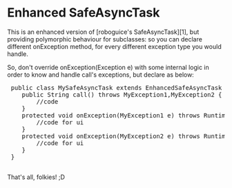 # Enhanced SafeAsyncTask
This is an enhanced version of [roboguice's SafeAsyncTask][1], 
 but providing polymorphic behaviour for subclasses: so you can 
 declare different onException method, for every different exception type
 you would handle.  

So, don't override onException(Exception e) with some internal logic
in order to know and handle call's exceptions, but declare as below:
 <pre>
 public class MySafeAsyncTask extends EnhancedSafeAsyncTask {
 	public String call() throws MyException1,MyException2 {
 		//code
 	}
 	protected void onException(MyException1 e) throws RuntimeException {
 		//code for ui
 	}
 	protected void onException(MyException2 e) throws RuntimeException {
 		//code for ui
 	}
 }
 </pre>
 
 That's all, folkies!
 ;D